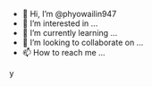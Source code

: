 - 👋 Hi, I’m @phyowailin947
- 👀 I’m interested in ...
- 🌱 I’m currently learning ...
- 💞️ I’m looking to collaborate on ...
- 📫 How to reach me ...

<!---
phyowailin947/phyowailin947 is a ✨ special ✨ repository because its `README.md` (this file) appears on your GitHub profile.
You can click the Preview link to take a look at your changes.
--->y

